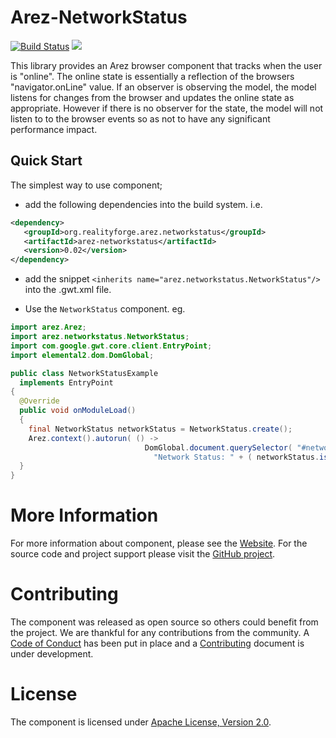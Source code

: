# Arez-NetworkStatus

[![Build Status](https://secure.travis-ci.org/arez/arez-networkstatus.png?branch=master)](http://travis-ci.org/arez/arez-networkstatus)
[<img src="https://img.shields.io/maven-central/v/org.realityforge.arez.networkstatus/arez-networkstatus.svg?label=latest%20release"/>](http://search.maven.org/#search%7Cga%7C1%7Cg%3A%22org.realityforge.arez.networkstatus%22)

This library provides an Arez browser component that tracks when the user is "online".
The online state is essentially a reflection of the browsers "navigator.onLine" value.
If an observer is observing the model, the model listens for changes from the browser
and updates the online state as appropriate. However if there is no observer for the
state, the model will not listen to to the browser events so as not to have any
significant performance impact.


## Quick Start

The simplest way to use component;

* add the following dependencies into the build system. i.e.

```xml
<dependency>
   <groupId>org.realityforge.arez.networkstatus</groupId>
   <artifactId>arez-networkstatus</artifactId>
   <version>0.02</version>
</dependency>
```

* add the snippet `<inherits name="arez.networkstatus.NetworkStatus"/>` into the .gwt.xml file.

* Use the `NetworkStatus` component. eg.

```java
import arez.Arez;
import arez.networkstatus.NetworkStatus;
import com.google.gwt.core.client.EntryPoint;
import elemental2.dom.DomGlobal;

public class NetworkStatusExample
  implements EntryPoint
{
  @Override
  public void onModuleLoad()
  {
    final NetworkStatus networkStatus = NetworkStatus.create();
    Arez.context().autorun( () ->
                              DomGlobal.document.querySelector( "#network" ).textContent =
                                "Network Status: " + ( networkStatus.isOnLine() ? "Online" : "Offline" ) );
  }
}
 ```

# More Information

For more information about component, please see the [Website](https://arez.github.io/arez-networkstatus). For the
source code and project support please visit the [GitHub project](https://github.com/arez/arez-networkstatus).

# Contributing

The component was released as open source so others could benefit from the project. We are thankful for any
contributions from the community. A [Code of Conduct](CODE_OF_CONDUCT.md) has been put in place and
a [Contributing](CONTRIBUTING.md) document is under development.

# License

The component is licensed under [Apache License, Version 2.0](LICENSE).

